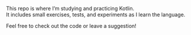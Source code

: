 This repo is where I’m studying and practicing Kotlin.  
It includes small exercises, tests, and experiments as I learn the language.

Feel free to check out the code or leave a suggestion!
